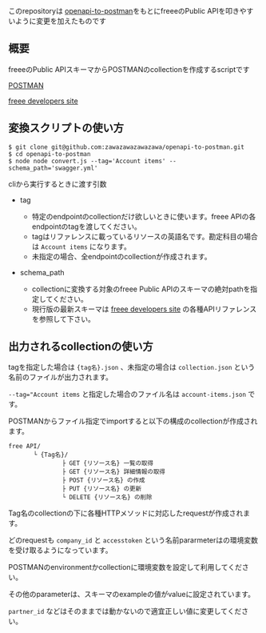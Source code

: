 このrepositoryは [openapi-to-postman](https://github.com/postmanlabs/openapi-to-postman)をもとにfreeeのPublic APIを叩きやすいように変更を加えたものです


## 概要
freeeのPublic APIスキーマからPOSTMANのcollectionを作成するscriptです

[POSTMAN](https://www.postman.com/)

[freee developers site](https://developer.freee.co.jp/)

## 変換スクリプトの使い方

```
$ git clone git@github.com:zawazawazawazawa/openapi-to-postman.git
$ cd openapi-to-postman
$ node node convert.js --tag='Account items' --schema_path='swagger.yml'
```
cliから実行するときに渡す引数
- tag
  - 特定のendpointのcollectionだけ欲しいときに使います。freee APIの各endpointのtagを渡してください。
  - tagはリファレンスに載っているリソースの英語名です。勘定科目の場合は `Account items` になります。
  - 未指定の場合、全endpointのcollectionが作成されます。

- schema_path
  - collectionに変換する対象のfreee Public APIのスキーマの絶対pathを指定してください。
  - 現行版の最新スキーマは [freee developers site](https://developer.freee.co.jp/) の各種APIリファレンスを参照して下さい。

## 出力されるcollectionの使い方

tagを指定した場合は `{tag名}.json` 、未指定の場合は `collection.json` という名前のファイルが出力されます。

`--tag="Account items` と指定した場合のファイル名は `account-items.json` です。 

POSTMANからファイル指定でimportすると以下の構成のcollectionが作成されます。
```
free API/
       └ {Tag名}/
               ├ GET {リソース名} 一覧の取得
               ├ GET {リソース名} 詳細情報の取得
               ├ POST {リソース名} の作成
               ├ PUT {リソース名} の更新
               └ DELETE {リソース名} の削除

```
Tag名のcollectionの下に各種HTTPメソッドに対応したrequestが作成されます。

どのrequestも `company_id` と `accesstoken` という名前pararmeterはの環境変数を受け取るようになっています。

POSTMANのenvironmentかcollectionに環境変数を設定して利用してください。

その他のparameterは、スキーマのexampleの値がvalueに設定されています。

`partner_id` などはそのままでは動かないので適宜正しい値に変更してください。


